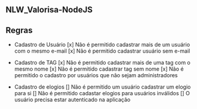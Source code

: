 ## NLW_Valorisa-NodeJS

## Regras

- Cadastro de Usuário
   [x] Não é permitido cadastrar mais de um usuário com o mesmo e-mail 
   [x] Não é permitido cadastrar usuário sem e-mail


- Cadastro de TAG
    [x] Não é permitido cadastrar mais de uma tag com o mesmo nome
    [x] Não é permitido cadastrar tag sem nome
    [x] Não é permitido o cadastro por usuários que não sejam administradores


- Cadastro de elogios
    [] Não é permitido um usuário cadastrar um elogio para si
    [] Não é permitido cadastar elogios para usuários inválidos
    [] O usuário precisa estar autenticado na aplicação